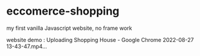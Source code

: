 # eccomerce-shopping
my first vanilla Javascript website, no frame work

website demo : 
Uploading Shopping House - Google Chrome 2022-08-27 13-43-47.mp4…
